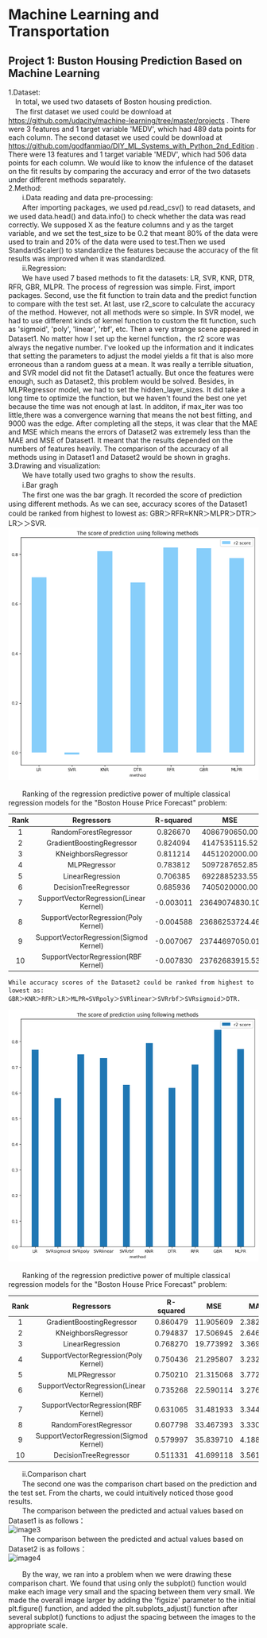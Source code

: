 # Machine Learning and Transportation  
## Project 1: Buston Housing Prediction Based on Machine Learning  
1.Dataset:  
　In total, we used two datasets of Boston housing prediction.  
　The first dataset we used could be download at https://github.com/udacity/machine-learning/tree/master/projects . There were 3 features and 1 target variable 'MEDV', which had 489 data points for each column.
  The second dataset we used could be download at https://github.com/godfanmiao/DIY_ML_Systems_with_Python_2nd_Edition . There were 13 features and 1 target variable 'MEDV',  which had 506 data points for each column.
  We would like to know the infulence of the dataset on the fit results by comparing the accuracy and error of the two datasets under different methods separately.   
2.Method:  
　　i.Data reading and data pre-processing:  
　　After importing packages, we used pd.read_csv() to read datasets, and we used data.head() and data.info() to check whether the data was read correctly.
We supposed X as the feature columns and y as the target variable, and we set the test_size to be 0.2 that meant 80% of the data were used to train and 20% of the data were used to test.Then we used StandardScaler() to standardize the features because the accuracy of the fit results was improved when it was standardized.  
　　ii.Regression:  
　　We have used 7 based methods to fit the datasets: LR, SVR, KNR, DTR, RFR, GBR, MLPR.
The process of regression was simple. First, import packages. Second, use the fit function to train data and the predict function to compare with the test set. At last, use r2_score to calculate the accuracy of the method.
However, not all methods were so simple. In SVR model, we had to use different kinds of kernel function to custom the fit function, such as 'sigmoid', 'poly', 'linear', 'rbf', etc. Then a very strange scene appeared in Dataset1. No matter how I set up the kernel function，the r2 score was always the negative number. I've looked up the information and it indicates that setting the parameters to adjust the model yields a fit that is also more erroneous than a random guess at a mean. It was really a terrible situation, and SVR model did not fit the Dataset1 actually. But once the features were enough, such as Dataset2, this problem would be solved.
Besides, in MLPRegressor model, we had to set the hidden_layer_sizes. It did take a long time to optimize the function, but we haven't found the best one yet because the time was not enough at last. In additon, if max_iter was too little,there was a convergence warning that means the not best fitting, and 9000 was the edge.
After completing all the steps, it was clear that the MAE and MSE which means the errors of Dataset2 was extremely less than the MAE and MSE of Dataset1. It meant that the results depended on the numbers of features heavily.
The comparison of the accuracy of all methods using in Dataset1 and Dataset2 would be shown in graghs.  
3.Drawing and visualization:  
　　We have totally used two graghs to show the results.  
　　i.Bar gragh  
　　The first one was the bar gragh. It recorded the score of prediction using different methods. As we can see, accuracy scores of the Dataset1 could be ranked from highest to lowest as: 
    GBR＞RFR≈KNR＞MLPR＞DTR＞LR＞＞SVR.
    ![image1](https://github.com/fujunpeng/machine_learning_and_transportation_2020_project/blob/main/image/image1.png)  

　　Ranking of the regression predictive power of multiple classical regression models for the "Boston House Price Forecast" problem:  

| Rank |               Regressors                | R-squared |      MSE       |    MAE    |
| :--: | :-------------------------------------: | :-------: | :------------: | :-------: |
|  1   |          RandomForestRegressor          | 0.826670  | 4086790650.00  | 45910.71  |
|  2   |        GradientBoostingRegressor        | 0.824094  | 4147535115.52  | 49318.95  |
|  3   |           KNeighborsRegressor           | 0.811214  | 4451202000.00  | 50442.85  |
|  4   |              MLPRegressor               | 0.783812  | 5097287652.85  | 52776.75  |
|  5   |            LinearRegression             | 0.706385  | 6922885233.55  | 64456.49  |
|  6   |          DecisionTreeRegressor          | 0.685936  | 7405020000.00  | 66428.57  |
|  7   | SupportVectorRegression(Linear  Kernel) | -0.003011 | 23649074830.10 | 122837.13 |
|  8   |  SupportVectorRegression(Poly  Kernel)  | -0.004588 | 23686253724.46 | 123008.90 |
|  9   | SupportVectorRegression(Sigmod  Kernel) | -0.007067 | 23744697050.01 | 123101.19 |
|  10  |  SupportVectorRegression(RBF  Kernel)   | -0.007830 | 23762683915.53 | 123150.97 |

    While accuracy scores of the Dataset2 could be ranked from highest to lowest as:  
    GBR＞KNR＞RFR＞LR＞MLPR≈SVRpoly＞SVRlinear＞SVRrbf＞SVRsigmoid＞DTR.  
![image2](https://github.com/fujunpeng/machine_learning_and_transportation_2020_project/blob/main/image/image2.png)  

　　Ranking of the regression predictive power of multiple classical regression models for the "Boston House Price Forecast" problem:  

| Rank |               Regressors                | R-squared |    MSE    |   MAE    |
| :--: | :-------------------------------------: | :-------: | :-------: | :------: |
|  1   |        GradientBoostingRegressor        | 0.860479  | 11.905609 | 2.382734 |
|  2   |           KNeighborsRegressor           | 0.794837  | 17.506945 | 2.646863 |
|  3   |            LinearRegression             | 0.768270  | 19.773992 | 3.369037 |
|  4   |  SupportVectorRegression(Poly  Kernel)  | 0.750436  | 21.295807 | 3.232939 |
|  5   |              MLPRegressor               | 0.750210  | 21.315068 | 3.772093 |
|  6   | SupportVectorRegression(Linear  Kernel) | 0.735268  | 22.590114 | 3.276773 |
|  7   |  SupportVectorRegression(RBF  Kernel)   | 0.631065  | 31.481933 | 3.344833 |
|  8   |          RandomForestRegressor          | 0.607798  | 33.467393 | 3.330882 |
|  9   | SupportVectorRegression(Sigmod  Kernel) | 0.579997  | 35.839710 | 4.188697 |
|  10  |          DecisionTreeRegressor          | 0.511331  | 41.699118 | 3.561765 |

　　ii.Comparison chart  
　　The second one was the comparison chart based on the prediction and the test set. From the charts, we could intuitively noticed those good results.  
　　The comparison between the predicted and actual values based on Dataset1 is as follows：  
![image3](https://github.com/fujunpeng/machine_learning_and_transportation_2020_project/tree/main/image/image3.png)  
　　The comparison between the predicted and actual values based on Dataset2 is as follows：  
![image4](https://github.com/fujunpeng/machine_learning_and_transportation_2020_project/tree/main/image/image4.png)  

　　By the way, we ran into a problem when we were drawing these comparison chart. We found that using only the subplot() function would make each image very small and the spacing between them very small. We made the overall image larger by adding the 'figsize' parameter to the initial plt.figure() function, and added the plt.subplots_adjust() function after several subplot() functions to adjust the spacing between the images to the appropriate scale.